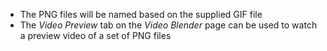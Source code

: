 - The PNG files will be named based on the supplied GIF file
- The _Video Preview_ tab on the _Video Blender_ page can be used to watch a preview video of a set of PNG files
